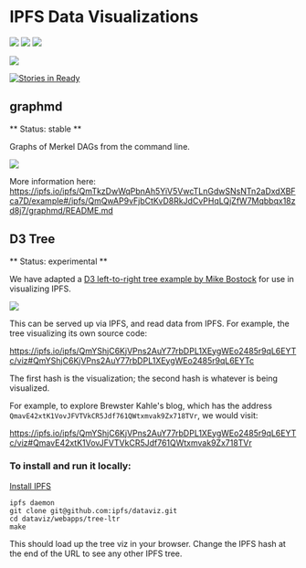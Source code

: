 # IPFS Data Visualizations

[![](https://img.shields.io/badge/made%20by-Protocol%20Labs-blue.svg?style=flat-square)](http://ipn.io)
[![](https://img.shields.io/badge/project-IPFS-blue.svg?style=flat-square)](http://ipfs.io/)
[![](https://img.shields.io/badge/freejs-%23ipfs-blue.svg?style=flat-square)](http://webchat.freenode.net/?channels=%23ipfs)

![](https://cdn.rawgit.com/jbenet/contribute-ipfs-gif/master/img/contribute.gif)

[![Stories in Ready](https://badge.waffle.io/ipfs/dataviz.svg?label=ready&title=Ready)](http://waffle.io/ipfs/dataviz)


## graphmd

** Status: stable **

Graphs of Merkel DAGs from the command line.

![](https://ipfs.io/ipfs/QmbefthRKDReojALJi8nGPwvUVPqe1aXdoD9ysX44aUfvG/graph.png)

More information here: https://ipfs.io/ipfs/QmTkzDwWqPbnAh5YiV5VwcTLnGdwSNsNTn2aDxdXBFca7D/example#/ipfs/QmQwAP9vFjbCtKvD8RkJdCvPHqLQjZfW7Mqbbqx18zd8j7/graphmd/README.md


## D3 Tree

** Status: experimental **

We have adapted a [D3 left-to-right tree example by Mike Bostock](http://mbostock.github.io/d3/talk/20111018/tree.html) for use in visualizing IPFS.

![](https://cdn.rawgit.com/ipfs/dataviz/6021cea7e49224b1bab784ce04e6ef7019be625b/webapps/tree-ltr/doc/ipfs-core.png)

This can be served up via IPFS, and read data from IPFS.  For example,
the tree visualizing its own source code:

https://ipfs.io/ipfs/QmYShjC6KjVPns2AuY77rbDPL1XEygWEo2485r9qL6EYTc/viz#QmYShjC6KjVPns2AuY77rbDPL1XEygWEo2485r9qL6EYTc

The first hash is the visualization; the second hash is whatever is being visualized.

For example, to explore Brewster Kahle's blog, which has the address
`QmavE42xtK1VovJFVTVkCR5Jdf761QWtxmvak9Zx718TVr`, we would visit:

https://ipfs.io/ipfs/QmYShjC6KjVPns2AuY77rbDPL1XEygWEo2485r9qL6EYTc/viz#QmavE42xtK1VovJFVTVkCR5Jdf761QWtxmvak9Zx718TVr

### To install and run it locally:

[Install IPFS](https://ipfs.io/docs/install/)

```
ipfs daemon
git clone git@github.com:ipfs/dataviz.git
cd dataviz/webapps/tree-ltr
make
```

This should load up the tree viz in your browser.
Change the IPFS hash at the end of the URL to see any other IPFS tree.
